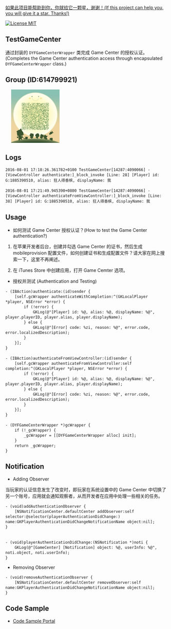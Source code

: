 [如果此项目能帮助到你，你就给它一颗星，谢谢！(If this project can help you, you will give it a star. Thanks!)](https://github.com/chenxing640/TestGameCenter)

[![License MIT](https://img.shields.io/badge/license-MIT-green.svg?style=flat)](LICENSE)&nbsp;

## TestGameCenter

通过封装的 `DYFGameCenterWrapper` 类完成 Game Center 的授权认证。(Completes the Game Center authentication access through encapsulated `DYFGameCenterWrapper` class.)

## Group (ID:614799921)

<div align=left>
&emsp; <img src="https://github.com/chenxing640/TestGameCenter/raw/master/images/g614799921.jpg" width="30%" /> 
</div>

## Logs

```
2016-08-01 17:18:26.361782+0100 TestGameCenter[14287:4090066] -[ViewController authenticate:]_block_invoke [Line: 28] [Player] id: G:1885390510, alias: 狂人得香槟, displayName: 我

2016-08-01 17:21:49.945390+0800 TestGameCenter[14287:4090066] -[ViewController authenticateFromViewController:]_block_invoke [Line: 38] [Player] id: G:1885390510, alias: 狂人得香槟, displayName: 我
```

## Usage

- 如何测试 Game Center 授权认证？(How to test the Game Center authentication?)

1. 在苹果开发者后台，创建并勾选 Game Center 的证书，然后生成 mobileprovision 配置文件，如何创建证书和生成配置文件？请大家在网上搜索一下，这里不再阐述。

2. 在 iTunes Store 中创建应用，打开 Game Cemter 选项。

- 授权并测试 (Authentication and Testing)

```ObjC
- (IBAction)authenticate:(id)sender {
    [self.gcWrapper authenticateWithCompletion:^(GKLocalPlayer *player, NSError *error) {
        if (!error) {
            GKLog(@"[Player] id: %@, alias: %@, displayName: %@", player.playerID, player.alias, player.displayName);
        } else {
            GKLog(@"[Error] code: %zi, reason: %@", error.code, error.localizedDescription);
        }
    }];
}

- (IBAction)authenticateFromViewController:(id)sender {
    [self.gcWrapper authenticateFromViewController:self completion:^(GKLocalPlayer *player, NSError *error) {
        if (!error) {
            GKLog(@"[Player] id: %@, alias: %@, displayName: %@", player.playerID, player.alias, player.displayName);
        } else {
            GKLog(@"[Error] code: %zi, reason: %@", error.code, error.localizedDescription);
        }
    }];
}

- (DYFGameCenterWrapper *)gcWrapper {
    if (!_gcWrapper) {
        _gcWrapper = [[DYFGameCenterWrapper alloc] init];
    }
    return _gcWrapper;
}
```

## Notification

- Adding Observer

当玩家的认证信息发生了改变时，即玩家在系统设置中的 Game Center 中切换了另一个账号，应用就会通知观察者，从而开发者在应用中处理一些相关的任务。

```ObjC
- (void)addAuthenticationObserver {
    [NSNotificationCenter.defaultCenter addObserver:self selector:@selector(playerAuthenticationDidChange:) name:GKPlayerAuthenticationDidChangeNotificationName object:nil];
}


- (void)playerAuthenticationDidChange:(NSNotification *)noti {
    GKLog(@"[GameCenter] [Notification] object: %@, userInfo: %@", noti.object, noti.userInfo);
}
```

- Removing Observer

```ObjC
- (void)removeAuthenticationObserver {
    [NSNotificationCenter.defaultCenter removeObserver:self name:GKPlayerAuthenticationDidChangeNotificationName object:nil];
}
```

##  Code Sample

- [Code Sample Portal](https://github.com/chenxing640/TestGameCenter/blob/master/TestGameCenter/ViewController.m)
